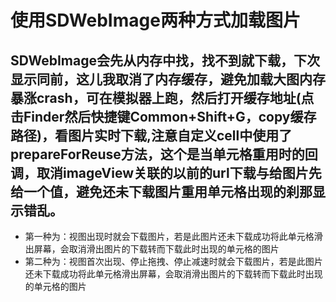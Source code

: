 # 使用SDWebImage两种方式加载图片
## SDWebImage会先从内存中找，找不到就下载，下次显示同前，这儿我取消了内存缓存，避免加载大图内存暴涨crash，可在模拟器上跑，然后打开缓存地址(点击Finder然后快捷键Common+Shift+G，copy缓存路径)，看图片实时下载,注意自定义cell中使用了prepareForReuse方法，这个是当单元格重用时的回调，取消imageView关联的以前的url下载与给图片先给一个值，避免还未下载图片重用单元格出现的刹那显示错乱。
- 第一种为：视图出现时就会下载图片，若是此图片还未下载成功将此单元格滑出屏幕，会取消滑出图片的下载转而下载此时出现的单元格的图片
- 第二种为：视图首次出现、停止拖拽、停止减速时就会下载图片，若是此图片还未下载成功将此单元格滑出屏幕，会取消滑出图片的下载转而下载此时出现的单元格的图片
